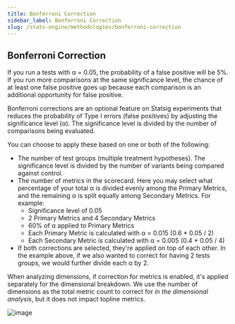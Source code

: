 ```yaml
---
title: Bonferroni Correction
sidebar_label: Bonferroni Correction
slug: /stats-engine/methodologies/bonferroni-correction
---
```


## Bonferroni Correction

If you run a tests with α = 0.05, the probability of a false positive will be 5%. If you run more comparisons at the same significance level, the chance of at least one false positive goes up because each comparison is an additional opportunity for false positive.

Bonferroni corrections are an optional feature on Statsig experiments that reduces the probability of Type I errors (false positives) by adjusting the significance level (α). The significance level is divided by the number of comparisons being evaluated.

You can choose to apply these based on one or both of the following:
* The number of test groups (multiple treatment hypotheses).  The significance level is divided by the number of variants being compared against control.
* The number of metrics in the scorecard.  Here you may select what percentage of your total α is divided evenly among the Primary Metrics, and the remaining α is split equally among Secondary Metrics.  For example:
  * Significance level of 0.05
  * 2 Primary Metrics and 4 Secondary Metrics
  * 60% of α applied to Primary Metrics
  * Each Primary Metric is calculated with α = 0.015 (0.6 * 0.05 / 2)
  * Each Secondary Metric is calculated with α = 0.005 (0.4 * 0.05 / 4) 
* If both corrections are selected, they're applied on top of each other.  In the example above, if we also wanted to correct for having 2 tests groups, we would further divide each α by 2.


When analyzing dimensions, if correction for metrics is enabled, it's applied separately for the dimensional breakdown.  We use the number of dimensions as the total metric count to correct for *in the dimensional analysis*, but it does not impact topline metrics.  

![image](https://github.com/statsig-io/docs/assets/31516123/038d75eb-5745-4587-b180-86b88594ccb9)
